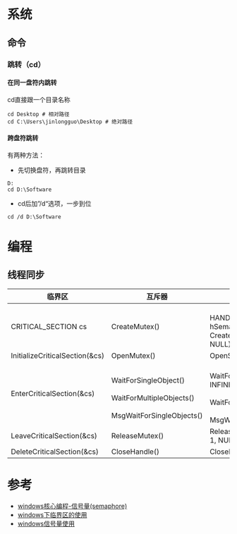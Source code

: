 # 系统
## 命令
### 跳转（cd）
#### 在同一盘符内跳转
  cd直接跟一个目录名称
```shell
cd Desktop # 相对路径
cd C:\Users\jinlongguo\Desktop # 绝对路径
```

#### 跨盘符跳转
  有两种方法：
* 先切换盘符，再跳转目录
```shell
D:
cd D:\Software
```

* cd后加”/d“选项，一步到位
```shell
cd /d D:\Software
```

# 编程
## 线程同步
|临界区|互斥器|信号量|
|---|---|---|
|CRITICAL_SECTION cs|CreateMutex()|<br>HANDLE hSemaphore;</br>hSemaphore = CreateSemaphore(NULL, 1, 1, NULL)|
|InitializeCriticalSection(&cs)|OpenMutex()|OpenSemaphore()|
|EnterCriticalSection(&cs)|<br>WaitForSingleObject()</br><br>WaitForMultipleObjects()</br><br>MsgWaitForSingleObjects()</br>|<br>WaitForSingleObject(hSemaphore, INFINITE)</br><br>WaitForMultipleObjects()</br><br>MsgWaitForSingleObjects()</br>|
|LeaveCriticalSection(&cs)|ReleaseMutex()|ReleaseSemaphore((hSemaphore, 1, NULL)|
|DeleteCriticalSection(&cs)|CloseHandle()|CloseHandle()|

# 参考
* [windows核心编程-信号量(semaphore)](https://www.bbsmax.com/A/D8547b73JE/)
* [windows下临界区的使用](https://blog.csdn.net/s651665496/article/details/47045485)
* [windows信号量使用](https://blog.csdn.net/wangweitingaabbcc/article/details/6833265)